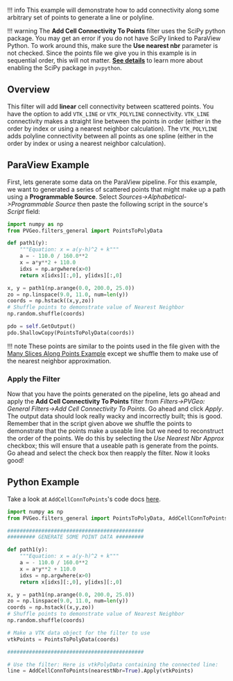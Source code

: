 [getstart]: ../../overview/getting-started.md#using-outside-modules

!!! info
    This example will demonstrate how to add connectivity along some arbitrary set of points to generate a line or polyline.

!!! warning
    The **Add Cell Connectivity To Points** filter uses the SciPy python package. You may get an error if you do not have SciPy linked to ParaView Python. To work around this, make sure the **Use nearest nbr** parameter is not checked. Since the points file we give you in this example is in sequential order, this will not matter.  [**See details**][getstart] to learn more about enabling the SciPy package in `pvpython`.

## Overview

This filter will add **linear** cell connectivity between scattered points. You have the option to add `VTK_LINE` or `VTK_POLYLINE` connectivity. `VTK_LINE` connectivity makes a straight line between the points in order (either in the order by index or using a nearest neighbor calculation). The `VTK_POLYLINE` adds polyline connectivity between all points as one spline (either in the order by index or using a nearest neighbor calculation).

## ParaView Example

First, lets generate some data on the ParaView pipeline. For this example, we want to generated a series of scattered points that might make up a path using a **Programmable Source**. Select *Sources->Alphabetical->Programmable Source* then paste the following script in the source's *Script* field:

```py
import numpy as np
from PVGeo.filters_general import PointsToPolyData

def path1(y):
    """Equation: x = a(y-h)^2 + k"""
    a = - 110.0 / 160.0**2
    x = a*y**2 + 110.0
    idxs = np.argwhere(x>0)
    return x[idxs][:,0], y[idxs][:,0]

x, y = path1(np.arange(0.0, 200.0, 25.0))
zo = np.linspace(9.0, 11.0, num=len(y))
coords = np.hstack((x,y,zo))
# Shuffle points to demonstrate value of Nearest Neighbor
np.random.shuffle(coords)

pdo = self.GetOutput()
pdo.ShallowCopy(PointsToPolyData(coords))
```

!!! note
    These points are similar to the points used in the file given with the [Many Slices Along Points Example](./many-slices-along-points.md) except we shuffle them to make use of the nearest neighbor approximation.


### Apply the Filter

Now that you have the points generated on the pipeline, lets go ahead and apply the **Add Cell Connectivity To Points** filter from *Filters->PVGeo: General Filters->Add Cell Connectivity To Points*. Go ahead and click *Apply*. The output data should look really wacky and incorrectly built; this is good. Remember that in the script given above we shuffle the points to demonstrate that the points make a useable line but we need to reconstruct the order of the points. We do this by selecting the *Use Nearest Nbr Approx* checkbox; this will ensure that a useable path is generate from the points. Go ahead and select the check box then reapply the filter. Now it looks good!

## Python Example

Take a look at `AddCellConnToPoints`'s code docs [here](http://docs.pvgeo.org/en/latest/suites/General-Filters.html#PVGeo.filters_general.AddCellConnToPoints).

```py
import numpy as np
from PVGeo.filters_general import PointsToPolyData, AddCellConnToPoints

############################################
######### GENERATE SOME POINT DATA #########

def path1(y):
    """Equation: x = a(y-h)^2 + k"""
    a = - 110.0 / 160.0**2
    x = a*y**2 + 110.0
    idxs = np.argwhere(x>0)
    return x[idxs][:,0], y[idxs][:,0]

x, y = path1(np.arange(0.0, 200.0, 25.0))
zo = np.linspace(9.0, 11.0, num=len(y))
coords = np.hstack((x,y,zo))
# Shuffle points to demonstrate value of Nearest Neighbor
np.random.shuffle(coords)

# Make a VTK data object for the filter to use
vtkPoints = PointsToPolyData(coords)

############################################

# Use the filter: Here is vtkPolyData containing the connected line:
line = AddCellConnToPoints(nearestNbr=True).Apply(vtkPoints)
```
